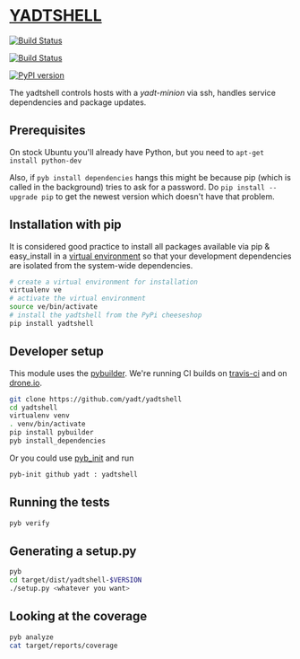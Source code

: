 # [YADTSHELL](http://yadt-project.org) 

[![Build Status](https://secure.travis-ci.org/yadt/yadtshell.png?branch=master)](http://travis-ci.org/yadt/yadtshell)

[![Build Status](https://drone.io/github.com/yadt/yadtshell/status.png)](https://drone.io/github.com/yadt/yadtshell/latest)

[![PyPI version](https://badge.fury.io/py/yadtshell.png)](https://badge.fury.io/py/yadtshell)


The yadtshell controls hosts with a _yadt-minion_ via ssh, handles service dependencies and package updates.

## Prerequisites

On stock Ubuntu you'll already have Python, but you need to
```apt-get install python-dev```

Also, if ```pyb install dependencies``` hangs this might be because pip (which is called in the background) tries to ask for a password. Do ```pip install --upgrade pip``` to get the newest version which doesn't have that problem.

## Installation with pip
It is considered good practice to install all packages available via pip & easy_install in a
[virtual environment](http://pypi.python.org/pypi/virtualenv) so that your development dependencies are isolated from the system-wide dependencies.
```bash
# create a virtual environment for installation
virtualenv ve
# activate the virtual environment
source ve/bin/activate
# install the yadtshell from the PyPi cheeseshop
pip install yadtshell
```

## Developer setup
This module uses the [pybuilder](http://pybuilder.github.io).
We're running CI builds on [travis-ci](http://travis-ci.org/yadt/yadtshell) and on [drone.io](https://drone.io/github.com/yadt/yadtshell/latest).

```bash
git clone https://github.com/yadt/yadtshell
cd yadtshell
virtualenv venv
. venv/bin/activate
pip install pybuilder
pyb install_dependencies
```
Or you could use [pyb_init](https://github.com/mriehl/pyb_init) and run
```bash
pyb-init github yadt : yadtshell
```

## Running the tests
```bash
pyb verify
```

## Generating a setup.py
```bash
pyb
cd target/dist/yadtshell-$VERSION
./setup.py <whatever you want>
```

## Looking at the coverage
```bash
pyb analyze
cat target/reports/coverage
```
